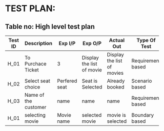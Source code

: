 # TEST PLAN:

## Table no: High level test plan

| **Test ID** | **Description**     | **Exp I/P** | **Exp O/P** | **Actual Out** |**Type Of Test**  |    
|-------------|---------------------|------------|-------------|----------------|------------------|
|  H_01       | To Purchace Ticket  | 3 | Display the list of movie | Display the list of movies |Requirement based |
|  H_02       | Select seat choice | Perfered seat|Seat is Selected|Already booked| Scenario based    |
|  H_03       | Name of the customer|  name |name |name | Requirement based  |
|  H_01       | selecting movie | Movie name | selected movie | movie is selected | Boundary based |

